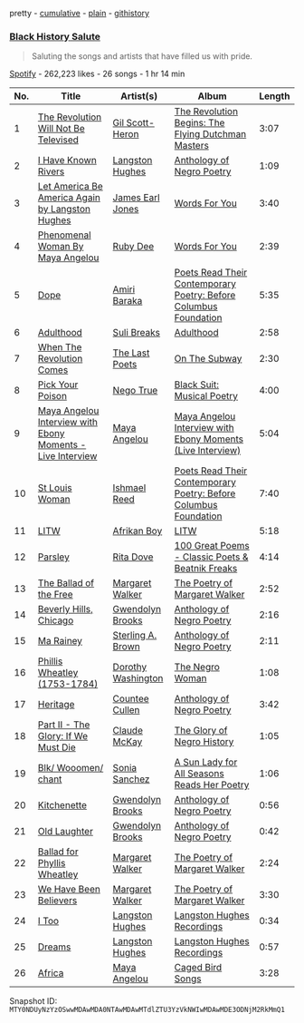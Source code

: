 pretty - [cumulative](/playlists/cumulative/37i9dQZF1DX2r0FByV5U4C.md) - [plain](/playlists/plain/37i9dQZF1DX2r0FByV5U4C) - [githistory](https://github.githistory.xyz/mackorone/spotify-playlist-archive/blob/main/playlists/plain/37i9dQZF1DX2r0FByV5U4C)

### [Black History Salute](https://open.spotify.com/playlist/37i9dQZF1DX2r0FByV5U4C)

> Saluting the songs and artists that have filled us with pride.

[Spotify](https://open.spotify.com/user/spotify) - 262,223 likes - 26 songs - 1 hr 14 min

| No. | Title | Artist(s) | Album | Length |
|---|---|---|---|---|
| 1 | [The Revolution Will Not Be Televised](https://open.spotify.com/track/2BEuUkh9r8NCYiVvSKZIol) | [Gil Scott\-Heron](https://open.spotify.com/artist/0kEfub5RzlZOB2zGomqVSU) | [The Revolution Begins: The Flying Dutchman Masters](https://open.spotify.com/album/6iTXdGkpPqaNkeaFUGQSCW) | 3:07 |
| 2 | [I Have Known Rivers](https://open.spotify.com/track/3RXOKHGxFK0t2k9zJJHb6y) | [Langston Hughes](https://open.spotify.com/artist/1mNcebzTg5QlHEY4WYhLSm) | [Anthology of Negro Poetry](https://open.spotify.com/album/0AlTTHIRWDV8ENsNZeRbG0) | 1:09 |
| 3 | [Let America Be America Again by Langston Hughes](https://open.spotify.com/track/7izKDKmGjfPVVY7n0LRz29) | [James Earl Jones](https://open.spotify.com/artist/28DFDpyRKnHQr6BFNPGP4L) | [Words For You](https://open.spotify.com/album/7MN6GoQ07ePSs74gVZwUVc) | 3:40 |
| 4 | [Phenomenal Woman By Maya Angelou](https://open.spotify.com/track/45hRiC1zMG0mIjZX83JYdt) | [Ruby Dee](https://open.spotify.com/artist/4h3T07QIlR7ws1Kclf0x6A) | [Words For You](https://open.spotify.com/album/7MN6GoQ07ePSs74gVZwUVc) | 2:39 |
| 5 | [Dope](https://open.spotify.com/track/771WmrdhwYKmr3qSiYn8zI) | [Amiri Baraka](https://open.spotify.com/artist/7KYqj72JjHmay1VKYjC5c4) | [Poets Read Their Contemporary Poetry: Before Columbus Foundation](https://open.spotify.com/album/5vu3jh0MWkKRW6tDYRodk7) | 5:35 |
| 6 | [Adulthood](https://open.spotify.com/track/0eg1fvlZkRx115i95XVHy0) | [Suli Breaks](https://open.spotify.com/artist/5XnwG6JFrOMlVGOZfy54ck) | [Adulthood](https://open.spotify.com/album/64FLOlR1JB20A49iu9LJpF) | 2:58 |
| 7 | [When The Revolution Comes](https://open.spotify.com/track/2ZvNOGkA3mBmwru0VcK50C) | [The Last Poets](https://open.spotify.com/artist/58Wl2AJZWwfvEn2eAWJbIG) | [On The Subway](https://open.spotify.com/album/2Cezj5CMhk6pssl1EkUs0n) | 2:30 |
| 8 | [Pick Your Poison](https://open.spotify.com/track/0DBKzi2j2TfGXRu1Y9HWzD) | [Nego True](https://open.spotify.com/artist/3Wwcrarn4rr3pE8HqLNwFx) | [Black Suit: Musical Poetry](https://open.spotify.com/album/2qWpxksKGNnNfGjaPBEhh9) | 4:00 |
| 9 | [Maya Angelou Interview with Ebony Moments \- Live Interview](https://open.spotify.com/track/3i5P8iTZNBjoccQm5jljsp) | [Maya Angelou](https://open.spotify.com/artist/4YgS09y0GhtNSu2ZLruk89) | [Maya Angelou Interview with Ebony Moments \(Live Interview\)](https://open.spotify.com/album/0fEhPkcpzvV3QAxpGojyt4) | 5:04 |
| 10 | [St Louis Woman](https://open.spotify.com/track/0ZNfaWzf7xbB5FOZA5v1rZ) | [Ishmael Reed](https://open.spotify.com/artist/3kfQrdEicFEL3UJ8wp4zqo) | [Poets Read Their Contemporary Poetry: Before Columbus Foundation](https://open.spotify.com/album/5vu3jh0MWkKRW6tDYRodk7) | 7:40 |
| 11 | [LITW](https://open.spotify.com/track/6Mt1UnC2xs3s2VjZHHyhva) | [Afrikan Boy](https://open.spotify.com/artist/7IYwVupkZuGBcG3CPBzsC5) | [LITW](https://open.spotify.com/album/3xKkbgPBuUidLWnlGf88Ne) | 5:18 |
| 12 | [Parsley](https://open.spotify.com/track/2Sxo09VIgJDYNrytLGkkSJ) | [Rita Dove](https://open.spotify.com/artist/2LOdBuHqu86VxbRqivfJsq) | [100 Great Poems \- Classic Poets & Beatnik Freaks](https://open.spotify.com/album/2L6y5UovMqxFSVnC0sCRWo) | 4:14 |
| 13 | [The Ballad of the Free](https://open.spotify.com/track/4kyEcp980YXWvWGc3yfHew) | [Margaret Walker](https://open.spotify.com/artist/4H2657mM3Y4j6ITcmHOf21) | [The Poetry of Margaret Walker](https://open.spotify.com/album/5lUuig2p8Yuc539idomNGT) | 2:52 |
| 14 | [Beverly Hills, Chicago](https://open.spotify.com/track/2ZtNLjx6tyh5o5weSOezdn) | [Gwendolyn Brooks](https://open.spotify.com/artist/0xWiIpqD8hHbxdavSslci2) | [Anthology of Negro Poetry](https://open.spotify.com/album/0AlTTHIRWDV8ENsNZeRbG0) | 2:16 |
| 15 | [Ma Rainey](https://open.spotify.com/track/5uhuEd3FBXZO4ewGZ7JK3O) | [Sterling A\. Brown](https://open.spotify.com/artist/0CcUeegrB22XBY0yaN6N6b) | [Anthology of Negro Poetry](https://open.spotify.com/album/0AlTTHIRWDV8ENsNZeRbG0) | 2:11 |
| 16 | [Phillis Wheatley \(1753\-1784\)](https://open.spotify.com/track/51czTvGzSRzOiX3AL8aMN3) | [Dorothy Washington](https://open.spotify.com/artist/7mhAASgSu1jjjZx2lR37V9) | [The Negro Woman](https://open.spotify.com/album/0JkcFU6EdvVB0PHtupwRTV) | 1:08 |
| 17 | [Heritage](https://open.spotify.com/track/1BhtPxwzsPMFXhlfCpkw9B) | [Countee Cullen](https://open.spotify.com/artist/2VctOiVxbCJKnTGMszx5JP) | [Anthology of Negro Poetry](https://open.spotify.com/album/0AlTTHIRWDV8ENsNZeRbG0) | 3:42 |
| 18 | [Part II \- The Glory: If We Must Die](https://open.spotify.com/track/2E4YM0uyDfknQCfxfvbZ9v) | [Claude McKay](https://open.spotify.com/artist/6sHBT1KbVZuG7oqVYVYNL3) | [The Glory of Negro History](https://open.spotify.com/album/3sQliGxkUSHeMOyk1vU7iY) | 1:05 |
| 19 | [Blk/ Wooomen/ chant](https://open.spotify.com/track/3iFDHZ8nurmotwOdupbH0f) | [Sonia Sanchez](https://open.spotify.com/artist/0hvH9P1nlB5xrNdlXwZ22P) | [A Sun Lady for All Seasons Reads Her Poetry](https://open.spotify.com/album/2m7s5UIx3Jhri1or9QRyuF) | 1:06 |
| 20 | [Kitchenette](https://open.spotify.com/track/2GukSq65tlFQUc9N1wxeag) | [Gwendolyn Brooks](https://open.spotify.com/artist/0xWiIpqD8hHbxdavSslci2) | [Anthology of Negro Poetry](https://open.spotify.com/album/0AlTTHIRWDV8ENsNZeRbG0) | 0:56 |
| 21 | [Old Laughter](https://open.spotify.com/track/59QPVfPJ6IAhKQhB34eq5Z) | [Gwendolyn Brooks](https://open.spotify.com/artist/0xWiIpqD8hHbxdavSslci2) | [Anthology of Negro Poetry](https://open.spotify.com/album/0AlTTHIRWDV8ENsNZeRbG0) | 0:42 |
| 22 | [Ballad for Phyllis Wheatley](https://open.spotify.com/track/0Awv8At3U3JlrUbs2je2ap) | [Margaret Walker](https://open.spotify.com/artist/4H2657mM3Y4j6ITcmHOf21) | [The Poetry of Margaret Walker](https://open.spotify.com/album/5lUuig2p8Yuc539idomNGT) | 2:24 |
| 23 | [We Have Been Believers](https://open.spotify.com/track/1F953129iN4gBeGvfeYE5K) | [Margaret Walker](https://open.spotify.com/artist/4H2657mM3Y4j6ITcmHOf21) | [The Poetry of Margaret Walker](https://open.spotify.com/album/5lUuig2p8Yuc539idomNGT) | 3:30 |
| 24 | [I Too](https://open.spotify.com/track/0CQVLxSfVPz3kXH6ZUfleL) | [Langston Hughes](https://open.spotify.com/artist/1mNcebzTg5QlHEY4WYhLSm) | [Langston Hughes Recordings](https://open.spotify.com/album/7Ek0QRGNy92Zcfv53edFET) | 0:34 |
| 25 | [Dreams](https://open.spotify.com/track/6A7bVdaeKLeHCutvJovQrn) | [Langston Hughes](https://open.spotify.com/artist/1mNcebzTg5QlHEY4WYhLSm) | [Langston Hughes Recordings](https://open.spotify.com/album/7Ek0QRGNy92Zcfv53edFET) | 0:57 |
| 26 | [Africa](https://open.spotify.com/track/4rU1Cunyeg7JNdNM3mP8BL) | [Maya Angelou](https://open.spotify.com/artist/4YgS09y0GhtNSu2ZLruk89) | [Caged Bird Songs](https://open.spotify.com/album/1VmP4cahFDmehEWhXvnYbc) | 3:28 |

Snapshot ID: `MTY0NDUyNzYzOSwwMDAwMDA0NTAwMDAwMTdlZTU3YzVkNWIwMDAwMDE3ODNjM2RkMmQ1`
